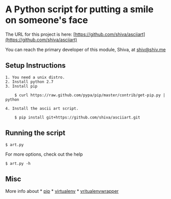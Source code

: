 A Python script for putting a smile on someone's face
=====================================================


The URL for this project is here: 
[https://github.com/shiva/asciiart](https://github.com/shiva/asciiart)

You can reach the primary developer of this module, Shiva, at [shiv@shiv.me](mailto://shiv@shiv.me)


Setup Instructions
------------------

    1. You need a unix distro.
    2. Install python 2.7
    3. Install pip

        $ curl https://raw.github.com/pypa/pip/master/contrib/get-pip.py | python

    4. Install the ascii art script.

        $ pip install git+https://github.com/shiva/asciiart.git

Running the script
-------------------

    $ art.py

For more options, check out the help

    $ art.py -h

Misc
----

More info about 
    * [pip](http://www.pip-installer.org/en/latest/installing.html)
    * [virtualenv](http://pypi.python.org/pypi/virtualenv)
    * [vritualenvwrapper](http://www.doughellmann.com/projects/virtualenvwrapper/)

